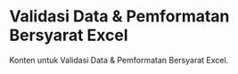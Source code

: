 # Validasi Data & Pemformatan Bersyarat Excel

Konten untuk Validasi Data & Pemformatan Bersyarat Excel.
